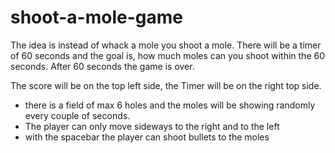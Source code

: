 # shoot-a-mole-game
The idea is instead of whack a mole you shoot a mole. There will be a timer of 60 seconds and the goal is, how much moles can you shoot within the 60 seconds. After 60 seconds the game is over. 

The score will be on the top left side, the Timer will be on the right top side. 
- there is a field of max 6 holes and the moles will be showing randomly every couple of seconds. 
- The player can only move sideways to the right and to the left
- with the spacebar the player can shoot bullets to the moles
